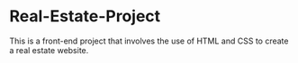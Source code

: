 # Real-Estate-Project
This is a front-end project that involves the use of HTML and CSS to create a real estate website.
